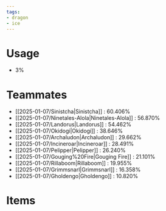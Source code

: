 ```yaml
---
tags:
- dragon
- ice
---
```

# Usage
- 3%
# Teammates
- [[2025-01-07/Sinistcha|Sinistcha]] : 60.406%
- [[2025-01-07/Ninetales-Alola|Ninetales-Alola]] : 56.870%
- [[2025-01-07/Landorus|Landorus]] : 54.462%
- [[2025-01-07/Okidogi|Okidogi]] : 38.646%
- [[2025-01-07/Archaludon|Archaludon]] : 29.662%
- [[2025-01-07/Incineroar|Incineroar]] : 28.491%
- [[2025-01-07/Pelipper|Pelipper]] : 26.240%
- [[2025-01-07/Gouging%20Fire|Gouging Fire]] : 21.101%
- [[2025-01-07/Rillaboom|Rillaboom]] : 19.955%
- [[2025-01-07/Grimmsnarl|Grimmsnarl]] : 16.358%
- [[2025-01-07/Gholdengo|Gholdengo]] : 10.820%
# Items